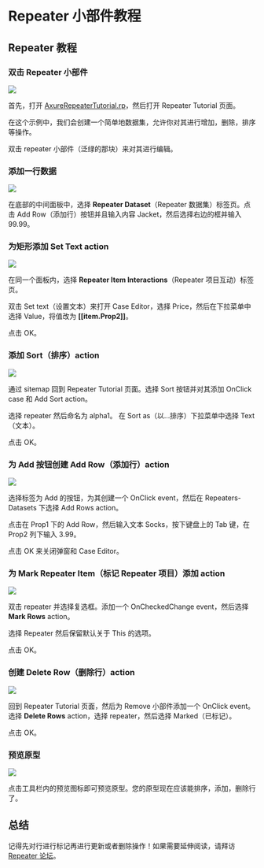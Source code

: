 # Repeater 小部件教程

## Repeater 教程

### 双击 Repeater 小部件

![](images/repeater-widget-tutorials-repeater-tutorial-1.png)

首先，打开 [AxureRepeaterTutorial.rp](downloads/AxureRepeaterTutorial.rp)，然后打开 Repeater Tutorial 页面。

在这个示例中，我们会创建一个简单地数据集，允许你对其进行增加，删除，排序等操作。

双击 repeater 小部件（泛绿的那块）来对其进行编辑。

### 添加一行数据

![](images/repeater-widget-tutorials-repeater-tutorial-2.png)

在底部的中间面板中，选择 **Repeater Dataset**（Repeater 数据集）标签页。点击 Add Row（添加行）按钮并且输入内容 Jacket，然后选择右边的框并输入 99.99。

### 为矩形添加 Set Text action

![](images/repeater-widget-tutorials-repeater-tutorial-3.png)

在同一个面板内，选择 **Repeater Item Interactions**（Repeater 项目互动）标签页。

双击 Set text（设置文本）来打开 Case Editor，选择 Price，然后在下拉菜单中选择 Value，将值改为 **[[item.Prop2]]**。

点击 OK。

### 添加 Sort（排序）action

![](images/repeater-widget-tutorials-repeater-tutorial-4.png)

通过 sitemap 回到 Repeater Tutorial 页面。选择 Sort 按钮并对其添加 OnClick case 和 Add Sort action。

选择 repeater 然后命名为 alpha1。 在 Sort as（以...排序）下拉菜单中选择 Text（文本）。

点击 OK。

### 为 Add 按钮创建 Add Row（添加行）action

![](images/repeater-widget-tutorials-repeater-tutorial-5.png)

选择标签为 Add 的按钮，为其创建一个 OnClick event，然后在 Repeaters-Datasets 下选择 Add Rows action。

点击在 Prop1 下的 Add Row，然后输入文本 Socks，按下键盘上的 Tab 键，在 Prop2 列下输入 3.99。

点击 OK 来关闭弹窗和 Case Editor。

### 为 Mark Repeater Item（标记 Repeater 项目）添加 action

![](images/repeater-widget-tutorials-repeater-tutorial-6.png)

双击 repeater 并选择复选框。添加一个 OnCheckedChange event，然后选择 **Mark Rows** action。

选择 Repeater 然后保留默认关于 This 的选项。

点击 OK。

### 创建 Delete Row（删除行）action

![](images/repeater-widget-tutorials-repeater-tutorial-7.png)

回到 Repeater Tutorial 页面，然后为 Remove 小部件添加一个 OnClick event。选择 **Delete Rows** action，选择 repeater，然后选择 Marked（已标记）。

点击 OK。

### 预览原型

![](images/repeater-widget-tutorials-repeater-tutorial-8.png)

点击工具栏内的预览图标即可预览原型。您的原型现在应该能排序，添加，删除行了。

## 总结
记得先对行进行标记再进行更新或者删除操作！如果需要延伸阅读，请拜访[Repeater 论坛](http://www.axure.com/forum/repeater-widget/)。